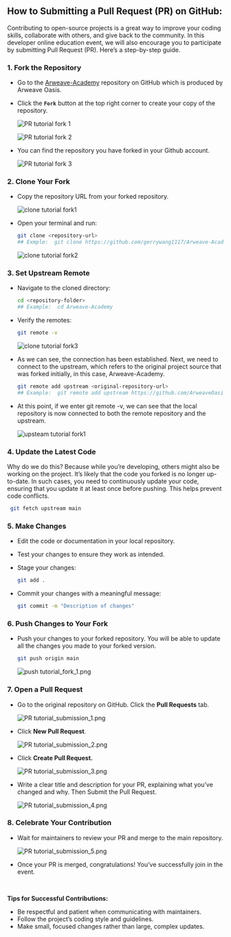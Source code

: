## How to Submitting a Pull Request (PR) on GitHub: 
Contributing to open-source projects is a great way to improve your coding skills, collaborate with others, and give back to the community. In this developer online education event, we will also encourage you to participate by submitting Pull Request (PR). Here’s a step-by-step guide.


### 1. Fork the Repository
- Go to the [Arweave-Academy](https://github.com/ArweaveOasis/Arweave-Academy) repository on GitHub which is produced by Arweave Oasis.
- Click the **`Fork`** button at the top right corner to create your copy of the repository.

  ![PR tutorial fork 1](https://github.com/ArweaveOasis/Arweave-Academy/blob/d35b6f2237f81702f38a3b5996541085b9bbcb36/doc/image/PR%20tutorial_fork_1.png)

  ![PR tutorial fork 2](https://github.com/ArweaveOasis/Arweave-Academy/blob/d35b6f2237f81702f38a3b5996541085b9bbcb36/doc/image/PR%20tutorial_fork_2.png)

- You can find the repository you have forked in your Github account.

  ![PR tutorial fork 3](https://github.com/ArweaveOasis/Arweave-Academy/blob/d35b6f2237f81702f38a3b5996541085b9bbcb36/doc/image/PR%20tutorial_fork_3.png)

### **2. Clone Your Fork**

- Copy the repository URL from your forked repository.

  ![clone tutorial fork1](https://github.com/ArweaveOasis/Arweave-Academy/blob/d35b6f2237f81702f38a3b5996541085b9bbcb36/doc/image/Clone%20tutorial_fork_1.png)

- Open your terminal and run:
  ``` bash
  git clone <repository-url>
  ## Exmple:  git clone https://github.com/gerrywang1117/Arweave-Academy.git
  ```

  ![clone tutorial fork2](https://github.com/ArweaveOasis/Arweave-Academy/blob/d35b6f2237f81702f38a3b5996541085b9bbcb36/doc/image/Clone%20tutorial_fork_2.png)

### **3. Set Upstream Remote**

- Navigate to the cloned directory:
  ``` bash
  cd <repository-folder>
  ## Example:  cd Arweave-Academy
  ```

- Verify the remotes:

  ``` bash
  git remote -v
  ```
  ![clone tutorial fork3](https://github.com/ArweaveOasis/Arweave-Academy/blob/d35b6f2237f81702f38a3b5996541085b9bbcb36/doc/image/Clone%20tutorial_fork_3.png)

- As we can see, the connection has been established. Next, we need to connect to the upstream, which refers to the original project source that was forked initially, in this case, Arweave-Academy.

  ``` bash
  git remote add upstream <original-repository-url>
  ## Example:  git remote add upstream https://github.com/ArweaveOasis/Arweave-Academy.git
  ```
- At this point, if we enter git remote -v, we can see that the local repository is now connected to both the remote repository and the upstream.

  ![upsteam tutorial fork1](https://github.com/ArweaveOasis/Arweave-Academy/blob/d35b6f2237f81702f38a3b5996541085b9bbcb36/doc/image/Upsteam%20tutorial_fork_1.png)

### 4. Update the Latest Code

Why do we do this? Because while you’re developing, others might also be working on the project. It’s likely that the code you forked is no longer up-to-date. In such cases, you need to continuously update your code, ensuring that you update it at least once before pushing. This helps prevent code conflicts.

```bash
 git fetch upstream main
```

### **5. Make Changes**

- Edit the code or documentation in your local repository.
- Test your changes to ensure they work as intended.
- Stage your changes:
    
    ```bash
    git add .
    ```
    
- Commit your changes with a meaningful message:
    
    ```bash
    git commit -m "Description of changes"
    ```
    

### **6. Push Changes to Your Fork**

- Push your changes to your forked repository. You will be able to update all the changes you made to your forked version.
    
    ```bash
    git push origin main
    ```
    
    ![push tutorial_fork_1.png](https://github.com/ArweaveOasis/Arweave-Academy/blob/d35b6f2237f81702f38a3b5996541085b9bbcb36/doc/image/push%20tutorial_fork_1.png)
    

### **7. Open a Pull Request**

- Go to the original repository on GitHub. Click the **Pull Requests** tab.
    
    ![PR tutorial_submission_1.png](https://github.com/ArweaveOasis/Arweave-Academy/blob/d35b6f2237f81702f38a3b5996541085b9bbcb36/doc/image/PR%20tutorial_submission_1.png)
    
- Click **New Pull Request**.
    
    ![PR tutorial_submission_2.png](https://github.com/ArweaveOasis/Arweave-Academy/blob/d35b6f2237f81702f38a3b5996541085b9bbcb36/doc/image/PR%20tutorial_submission_2.png)
    
- Click **Create Pull Request.**
    
    ![PR tutorial_submission_3.png](https://github.com/ArweaveOasis/Arweave-Academy/blob/d35b6f2237f81702f38a3b5996541085b9bbcb36/doc/image/PR%20tutorial_submission_3.png)
    
- Write a clear title and description for your PR, explaining what you’ve changed and why. Then Submit the Pull Request.
    
    ![PR tutorial_submission_4.png](https://github.com/ArweaveOasis/Arweave-Academy/blob/d35b6f2237f81702f38a3b5996541085b9bbcb36/doc/image/PR%20tutorial_submission_4.png)
    

### **8. Celebrate Your Contribution**

- Wait for maintainers to review your PR and merge to the main repository.

  ![PR tutorial_submission_5.png](https://github.com/ArweaveOasis/Arweave-Academy/blob/d35b6f2237f81702f38a3b5996541085b9bbcb36/doc/image/PR%20tutorial_submission_5.png)

- Once your PR is merged, congratulations! You’ve successfully join in the event.

<br>


**Tips for Successful Contributions:**
- Be respectful and patient when communicating with maintainers.
- Follow the project’s coding style and guidelines.
- Make small, focused changes rather than large, complex updates.